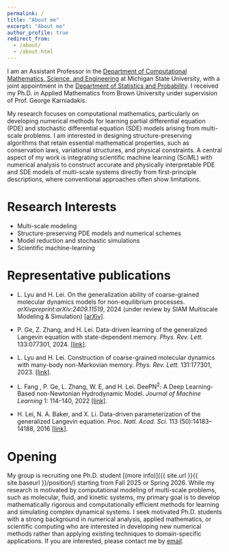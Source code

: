 ```yaml
---
permalink: /
title: "About me"
excerpt: "About me"
author_profile: true
redirect_from: 
  - /about/
  - /about.html
---
```


I am an Assistant Professor in the [Department of Computational Mathematics, Science, and Engineering](https://cmse.msu.edu/) at Michigan State University, with a joint appointment in the [Department of Statistics and Probability](https://stt.natsci.msu.edu/). I received my Ph.D. in Applied Mathematics from Brown University under supervision of Prof. George Karniadakis. 

My research focuses on computational mathematics, particularly on developing numerical methods for learning partial differential equation (PDE) and stochastic differential equation (SDE) models arising from multi-scale problems. I am interested in designing structure-preserving algorithms that retain essential mathematical properties, such as conservation laws, variational structures, and physical constraints. A central aspect of my work is integrating scientific machine learning (SciML) with numerical analysis to construct accurate and physically interpretable PDE and SDE models of multi-scale systems directly from first-principle descriptions, where conventional approaches often show limitations. 

<!--
My research focuses on computational mathematics, particularly in scientific machine learning (SciML) and multi-scale modeling related to fluid physics, materials science, and biophysics. I develop numerical algorithms for constructing accurate and structure-preserving ML-based models of multi-scale systems directly from the first-principle-based descriptions. My research goal is to establish accurate modeling of multi-scale dynamical systems relevant to non-Newtonian hydrodynamics, non-equilibrium kinetic processes, and meso-scale stochastic reduced dynamics, which are central to various science and engineering applications. 
-->

<!--
Research Overview
===

Accurate modeling of multi-scale systems has been a long-standing problem in both computational mathematics and broad scientific applications. A fundamental challenge arises from their multi-scale nature and high-dimensionality. There is generally no simple set of modes that can be used to project and predict the dynamics in a self-contained manner. Existing approaches often rely on sophisticated micro-macro coupling and empirical constitutive closures.  Despite their broad applications, these empirical models generally show limitations in retaining the molecular-level interactions. Currently, there is still a lack of reliable models to quantify complex multi-scale processes by faithfully modeling the micro-interactions in a transferable and integrated manner.

Recent progress in the machine learning (ML) approach, with its unprecedented capability to approximate high-dimensional functions, has opened up many new possibilities in computational science.  Meanwhile, ML is often perceived as a "black-box" approach lacking fundamental principles. This has been an essential obstacle to making further progress in physical modeling and scientific computing. To construct truly reliable ML-models for multi-scale problems, fundamental challenges remain: (1) How to effectively transfer micro-scale physical laws across scales while retaining physical interpretability; (2) How to strictly preserve the physical constraints and mathematical structures of the ML-based partial and ordinary differential equations (PDEs and ODEs) that ensures the well-posedness and numerical stability? 

My research aims to address these challenges by developing numerical algorithms for constructing accurate ML-based models of multi-scale systems directly from first-principle-based descriptions. As part of the AI for Science initiative, a key objective is to retain the micro-model fidelity while strictly preserving canonical structures and symmetry constraints. Examples include hydrodynamics of multi-scale fluids, kinetic transport, and mesoscale stochastic reduced dynamics. The long-term goal is to enable predictive modeling of multi-scale systems that extends beyond phenomenological understanding, facilitating integrated control across multiple scales.
-->

<!--Associate Professor\
[School of Data Science](https://sds.cuhk.edu.cn)\
[The Chinese University of Hong Kong, Shenzhen](https://www.cuhk.edu.cn/en)\
Daoyuan Building 321A\
2001 Longxiang Boulevard, Longgang District, Shenzhen, 518172-->


<!--Associate Professor (on leave from August 2022)\
[Department of Computational Mathematics, Science and Engineering (CMSE)](https://cmse.msu.edu/)\
[Department of Mathematics](https://math.msu.edu/)\
[Michigan State University](https://msu.edu/)-->


<!--
<h2 style="color:red;">Opening</h2> -->



Research Interests
===
+ Multi-scale modeling
+ Structure-preserving PDE models and numerical schemes
+ Model reduction and stochastic simulations 
+ Scientific machine-learning 

Representative publications
===
* L. Lyu and H. Lei. On the generalization ability of coarse-grained molecular dynamics models for non-equilibrium processes. *arXivpreprint:arXiv:2409.11519*, 2024 (under review by SIAM Multiscale Modeling & Simulation)  [[arXiv]](https://arxiv.org/abs/2409.11519).

* P. Ge, Z. Zhang, and H. Lei. Data-driven learning of the generalized Langevin equation with state-dependent memory. *Phys. Rev. Lett.* 133:077301, 2024. [[link]](https://doi.org/10.1103/PhysRevLett.133.077301).

* L. Lyu and H. Lei. Construction of coarse-grained molecular dynamics with many-body non-Markovian memory. *Phys. Rev. Lett.* 131:177301, 2023. [[link]](https://doi.org/10.1103/PhysRevLett.131.177301).

* L. Fang , P. Ge, L. Zhang, W. E, and H. Lei.  DeePN<sup>2</sup>: A Deep Learning-Based non-Newtonian Hydrodynamic Model. *Journal of Machine Learning* 1: 114–140, 2022 [[link]](https://doi.org/10.4208/jml.220115).

<!--
* H. Lei, L. Wu, and W. E. Machine Learning Based non-Newtonian Fluid Model with Molecular Fidelity. *Phys. Rev. E* 102: 043309, 2020 [[link]](https://doi.org/10.1103/PhysRevE.102.043309).
-->

* H. Lei, N. A. Baker, and X. Li.  Data-driven parameterization of the generalized Langevin equation. *Proc. Natl. Acad. Sci.* 113 (50):14183–14188, 2016 [[link]](https://doi.org/10.1073/pnas.1609587113).



Opening
===
My group is recruiting one Ph.D. student [(more info)]({{ site.url }}{{ site.baseurl }}/position/) starting from Fall 2025 or Spring 2026. While my research is motivated by computational modeling of multi-scale problems, such as molecular, fluid, and kinetic systems, my primary goal is to develop mathematically rigorous and computationally efficient methods for learning and simulating complex dynamical systems. I seek motivated Ph.D. students with a strong background in numerical analysis, applied mathematics, or scientific computing who are interested in developing new numerical methods rather than applying existing techniques to domain-specific applications. If you are interested, please contact me by [email](mailto:leihuan@msu.edu).

<!--
We are grateful for grant support 
from [NSF](https://www.nsf.gov/), [DOE](https://www.energy.gov/), [Ford](https://www.ford.com/), and [MSU Foundation](https://www.msufoundation.org/). 

<a href="http://www.nsf.gov"><img src="../images/NSF.png" width="120px" alt=""  style="margin-left: 60px"></a><img src="../images/DOE.png" width="100px" alt="" style="horizontal-align:middle;margin:20px 30px">
<img src="../images/FORD.png" width="125px" alt="" style="horizontal-align:middle;margin:0px 20px"><img src="../images/MSU_Foundation.jpeg" width="100px" alt="" style="horizontal-align:middle;margin:20px 30px">
-->



